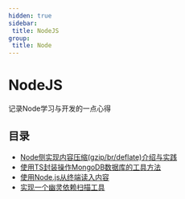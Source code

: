 ```yaml
---
hidden: true
sidebar:
 title: NodeJS
group:
 title: Node
---
```

# NodeJS

记录Node学习与开发的一点心得

## 目录
* [Node侧实现内容压缩(gzip/br/deflate)介绍与实践](./compress-response.md)
* [使用TS封装操作MongoDB数据库的工具方法](./mongoDb.md)
* [使用Node.js从终端读入内容](./p1.md)
* [实现一个幽灵依赖扫描工具](./phantom-dep-cli.md)